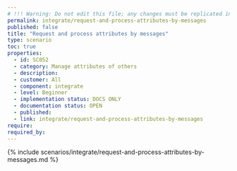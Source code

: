 ```yaml
---
# !!! Warning: Do not edit this file; any changes must be replicated in Excel !!!
permalink: integrate/request-and-process-attributes-by-messages
published: false
title: "Request and process attributes by messages"
type: scenario
toc: true
properties:
  - id: SC052
  - category: Manage attributes of others
  - description:
  - customer: All
  - component: integrate
  - level: Beginner
  - implementation status: DOCS ONLY
  - documentation status: OPEN
  - published:
  - link: integrate/request-and-process-attributes-by-messages
require:
required_by:
---
```


{% include scenarios/integrate/request-and-process-attributes-by-messages.md %}
